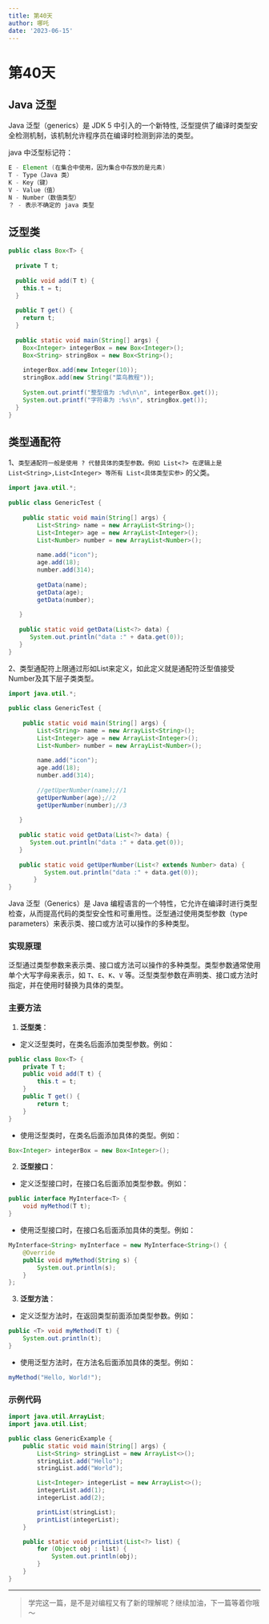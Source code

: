 ```yaml
---
title: 第40天
author: 哪吒
date: '2023-06-15'
---
```


# 第40天


## Java 泛型

Java 泛型（generics）是 JDK 5 中引入的一个新特性, 泛型提供了编译时类型安全检测机制，该机制允许程序员在编译时检测到非法的类型。

java 中泛型标记符：

```java
E - Element (在集合中使用，因为集合中存放的是元素)
T - Type（Java 类）
K - Key（键）
V - Value（值）
N - Number（数值类型）
？ - 表示不确定的 java 类型
```

## 泛型类

```java
public class Box<T> {
   
  private T t;
 
  public void add(T t) {
    this.t = t;
  }
 
  public T get() {
    return t;
  }
 
  public static void main(String[] args) {
    Box<Integer> integerBox = new Box<Integer>();
    Box<String> stringBox = new Box<String>();
 
    integerBox.add(new Integer(10));
    stringBox.add(new String("菜鸟教程"));
 
    System.out.printf("整型值为 :%d\n\n", integerBox.get());
    System.out.printf("字符串为 :%s\n", stringBox.get());
  }
}
```

## 类型通配符

1、`类型通配符一般是使用 ? 代替具体的类型参数。例如 List<?> 在逻辑上是 List<String>,List<Integer> 等所有 List<具体类型实参>` 的父类。

```java
import java.util.*;
 
public class GenericTest {
     
    public static void main(String[] args) {
        List<String> name = new ArrayList<String>();
        List<Integer> age = new ArrayList<Integer>();
        List<Number> number = new ArrayList<Number>();
        
        name.add("icon");
        age.add(18);
        number.add(314);
 
        getData(name);
        getData(age);
        getData(number);
       
   }
 
   public static void getData(List<?> data) {
      System.out.println("data :" + data.get(0));
   }
}
```

2、类型通配符上限通过形如List来定义，如此定义就是通配符泛型值接受Number及其下层子类类型。

```java
import java.util.*;
 
public class GenericTest {
     
    public static void main(String[] args) {
        List<String> name = new ArrayList<String>();
        List<Integer> age = new ArrayList<Integer>();
        List<Number> number = new ArrayList<Number>();
        
        name.add("icon");
        age.add(18);
        number.add(314);
 
        //getUperNumber(name);//1
        getUperNumber(age);//2
        getUperNumber(number);//3
       
   }
 
   public static void getData(List<?> data) {
      System.out.println("data :" + data.get(0));
   }
   
   public static void getUperNumber(List<? extends Number> data) {
          System.out.println("data :" + data.get(0));
       }
}
```

Java 泛型（Generics）是 Java 编程语言的一个特性，它允许在编译时进行类型检查，从而提高代码的类型安全性和可重用性。泛型通过使用类型参数（type parameters）来表示类、接口或方法可以操作的多种类型。

### 实现原理

泛型通过类型参数来表示类、接口或方法可以操作的多种类型。类型参数通常使用单个大写字母来表示，如 `T`、`E`、`K`、`V` 等。泛型类型参数在声明类、接口或方法时指定，并在使用时替换为具体的类型。

### 主要方法

1. **泛型类**：

- 定义泛型类时，在类名后面添加类型参数。例如：

```java
public class Box<T> {
    private T t;
    public void add(T t) {
        this.t = t;
    }
    public T get() {
        return t;
    }
}

```

- 使用泛型类时，在类名后面添加具体的类型。例如：

```java
Box<Integer> integerBox = new Box<Integer>();

```

2. **泛型接口**：

- 定义泛型接口时，在接口名后面添加类型参数。例如：

```java
public interface MyInterface<T> {
    void myMethod(T t);
}

```
- 使用泛型接口时，在接口名后面添加具体的类型。例如：

```java
MyInterface<String> myInterface = new MyInterface<String>() {
    @Override
    public void myMethod(String s) {
        System.out.println(s);
    }
};

```

3. **泛型方法**：

- 定义泛型方法时，在返回类型前面添加类型参数。例如：

```java
public <T> void myMethod(T t) {
    System.out.println(t);
}
```

- 使用泛型方法时，在方法名后面添加具体的类型。例如：

```java
myMethod("Hello, World!");
```

### 示例代码

```java
import java.util.ArrayList;
import java.util.List;

public class GenericExample {
    public static void main(String[] args) {
        List<String> stringList = new ArrayList<>();
        stringList.add("Hello");
        stringList.add("World");

        List<Integer> integerList = new ArrayList<>();
        integerList.add(1);
        integerList.add(2);

        printList(stringList);
        printList(integerList);
    }

    public static void printList(List<?> list) {
        for (Object obj : list) {
            System.out.println(obj);
        }
    }
}

```





---

> 学完这一篇，是不是对编程又有了新的理解呢？继续加油，下一篇等着你哦～